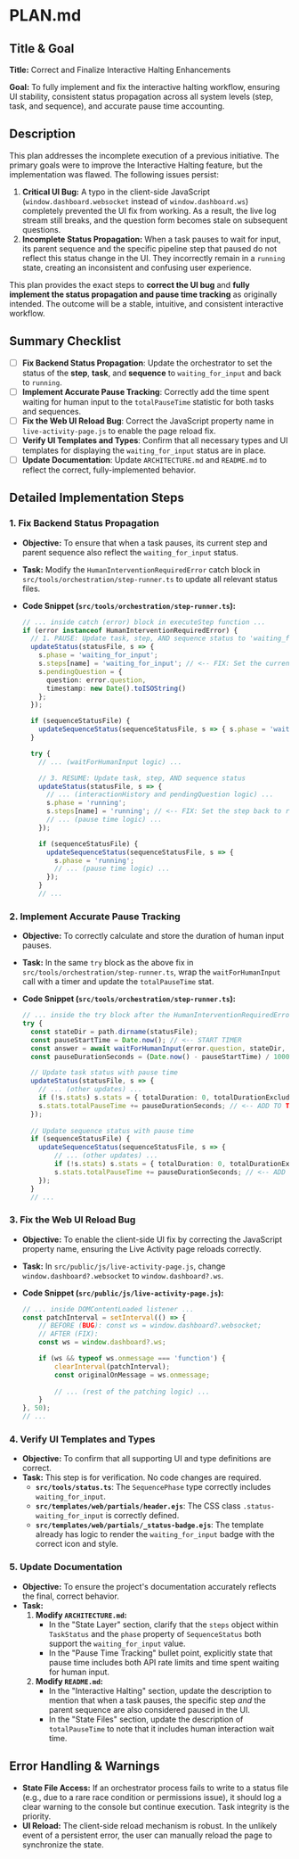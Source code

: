 

# PLAN.md

## Title & Goal

**Title:** Correct and Finalize Interactive Halting Enhancements

**Goal:** To fully implement and fix the interactive halting workflow, ensuring UI stability, consistent status propagation across all system levels (step, task, and sequence), and accurate pause time accounting.

## Description

This plan addresses the incomplete execution of a previous initiative. The primary goals were to improve the Interactive Halting feature, but the implementation was flawed. The following issues persist:

1.  **Critical UI Bug:** A typo in the client-side JavaScript (`window.dashboard.websocket` instead of `window.dashboard.ws`) completely prevented the UI fix from working. As a result, the live log stream still breaks, and the question form becomes stale on subsequent questions.
2.  **Incomplete Status Propagation:** When a task pauses to wait for input, its parent sequence and the specific pipeline step that paused do not reflect this status change in the UI. They incorrectly remain in a `running` state, creating an inconsistent and confusing user experience.

This plan provides the exact steps to **correct the UI bug** and **fully implement the status propagation and pause time tracking** as originally intended. The outcome will be a stable, intuitive, and consistent interactive workflow.

## Summary Checklist

-   [ ] **Fix Backend Status Propagation**: Update the orchestrator to set the status of the **step**, **task**, and **sequence** to `waiting_for_input` and back to `running`.
-   [ ] **Implement Accurate Pause Tracking**: Correctly add the time spent waiting for human input to the `totalPauseTime` statistic for both tasks and sequences.
-   [ ] **Fix the Web UI Reload Bug**: Correct the JavaScript property name in `live-activity-page.js` to enable the page reload fix.
-   [ ] **Verify UI Templates and Types**: Confirm that all necessary types and UI templates for displaying the `waiting_for_input` status are in place.
-   [ ] **Update Documentation**: Update `ARCHITECTURE.md` and `README.md` to reflect the correct, fully-implemented behavior.

## Detailed Implementation Steps

### 1. Fix Backend Status Propagation

*   **Objective:** To ensure that when a task pauses, its current step and parent sequence also reflect the `waiting_for_input` status.
*   **Task:** Modify the `HumanInterventionRequiredError` catch block in `src/tools/orchestration/step-runner.ts` to update all relevant status files.
*   **Code Snippet (`src/tools/orchestration/step-runner.ts`):**

    ```typescript
    // ... inside catch (error) block in executeStep function ...
    if (error instanceof HumanInterventionRequiredError) {
      // 1. PAUSE: Update task, step, AND sequence status to 'waiting_for_input'
      updateStatus(statusFile, s => {
        s.phase = 'waiting_for_input';
        s.steps[name] = 'waiting_for_input'; // <-- FIX: Set the current step's status
        s.pendingQuestion = { 
          question: error.question, 
          timestamp: new Date().toISOString() 
        };
      });

      if (sequenceStatusFile) {
        updateSequenceStatus(sequenceStatusFile, s => { s.phase = 'waiting_for_input'; });
      }

      try {
        // ... (waitForHumanInput logic) ...

        // 3. RESUME: Update task, step, AND sequence status
        updateStatus(statusFile, s => {
          // ... (interactionHistory and pendingQuestion logic) ...
          s.phase = 'running';
          s.steps[name] = 'running'; // <-- FIX: Set the step back to running
          // ... (pause time logic) ...
        });

        if (sequenceStatusFile) {
          updateSequenceStatus(sequenceStatusFile, s => {
            s.phase = 'running';
            // ... (pause time logic) ...
          });
        }
        // ...
    ```

### 2. Implement Accurate Pause Tracking

*   **Objective:** To correctly calculate and store the duration of human input pauses.
*   **Task:** In the same `try` block as the above fix in `src/tools/orchestration/step-runner.ts`, wrap the `waitForHumanInput` call with a timer and update the `totalPauseTime` stat.
*   **Code Snippet (`src/tools/orchestration/step-runner.ts`):**

    ```typescript
    // ... inside the try block after the HumanInterventionRequiredError catch
    try {
      const stateDir = path.dirname(statusFile);
      const pauseStartTime = Date.now(); // <-- START TIMER
      const answer = await waitForHumanInput(error.question, stateDir, taskId);
      const pauseDurationSeconds = (Date.now() - pauseStartTime) / 1000; // <-- CALCULATE DURATION

      // Update task status with pause time
      updateStatus(statusFile, s => {
        // ... (other updates) ...
        if (!s.stats) s.stats = { totalDuration: 0, totalDurationExcludingPauses: 0, totalPauseTime: 0 };
        s.stats.totalPauseTime += pauseDurationSeconds; // <-- ADD TO TASK PAUSE TIME
      });
      
      // Update sequence status with pause time
      if (sequenceStatusFile) {
        updateSequenceStatus(sequenceStatusFile, s => {
            // ... (other updates) ...
            if (!s.stats) s.stats = { totalDuration: 0, totalDurationExcludingPauses: 0, totalPauseTime: 0, totalTokenUsage: {} };
            s.stats.totalPauseTime += pauseDurationSeconds; // <-- ADD TO SEQUENCE PAUSE TIME
        });
      }
      // ...
    ```

### 3. Fix the Web UI Reload Bug

*   **Objective:** To enable the client-side UI fix by correcting the JavaScript property name, ensuring the Live Activity page reloads correctly.
*   **Task:** In `src/public/js/live-activity-page.js`, change `window.dashboard?.websocket` to `window.dashboard?.ws`.
*   **Code Snippet (`src/public/js/live-activity-page.js`):**

    ```javascript
    // ... inside DOMContentLoaded listener ...
    const patchInterval = setInterval(() => {
        // BEFORE (BUG): const ws = window.dashboard?.websocket;
        // AFTER (FIX):
        const ws = window.dashboard?.ws; 

        if (ws && typeof ws.onmessage === 'function') {
            clearInterval(patchInterval);
            const originalOnMessage = ws.onmessage;
            
            // ... (rest of the patching logic) ...
        }
    }, 50);
    // ...
    ```

### 4. Verify UI Templates and Types

*   **Objective:** To confirm that all supporting UI and type definitions are correct.
*   **Task:** This step is for verification. No code changes are required.
    *   **`src/tools/status.ts`**: The `SequencePhase` type correctly includes `waiting_for_input`.
    *   **`src/templates/web/partials/header.ejs`**: The CSS class `.status-waiting_for_input` is correctly defined.
    *   **`src/templates/web/partials/_status-badge.ejs`**: The template already has logic to render the `waiting_for_input` badge with the correct icon and style.

### 5. Update Documentation

*   **Objective:** To ensure the project's documentation accurately reflects the final, correct behavior.
*   **Task:**
    1.  **Modify `ARCHITECTURE.md`:**
        *   In the "State Layer" section, clarify that the `steps` object within `TaskStatus` and the `phase` property of `SequenceStatus` both support the `waiting_for_input` value.
        *   In the "Pause Time Tracking" bullet point, explicitly state that pause time includes both API rate limits and time spent waiting for human input.
    2.  **Modify `README.md`:**
        *   In the "Interactive Halting" section, update the description to mention that when a task pauses, the specific step *and* the parent sequence are also considered paused in the UI.
        *   In the "State Files" section, update the description of `totalPauseTime` to note that it includes human interaction wait time.

## Error Handling & Warnings

*   **State File Access:** If an orchestrator process fails to write to a status file (e.g., due to a rare race condition or permissions issue), it should log a clear warning to the console but continue execution. Task integrity is the priority.
*   **UI Reload:** The client-side reload mechanism is robust. In the unlikely event of a persistent error, the user can manually reload the page to synchronize the state.